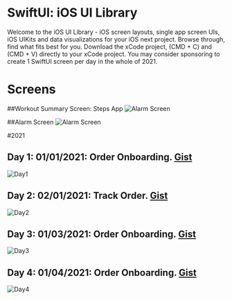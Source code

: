 # SwiftUI: iOS UI Library
Welcome to the iOS UI Library - iOS screen layouts, single app screen UIs, iOS UIKits and data visualizations for your iOS next project. Browse through, find what fits best for you. Download the xCode project, (CMD + C) and (CMD + V) directly to your xCode project. You may consider sponsoring to create 1 SwiftUI screen per day in the whole of 2021.

<h1>Screens</h1>

##Workout Summary Screen: Steps App
<img src="https://github.com/amosgyamfi/swiftui-screen-library/blob/master/workout_summary_screen.png" alt="Alarm Screen">

##Alarm Screen
<img src="https://github.com/amosgyamfi/swiftui-screen-library/blob/master/Alarm%20Screen/alarm_screen.png" alt="Alarm Screen">

#2021

## Day 1: 01/01/2021: Order Onboarding. <a href="https://gist.github.com/amosgyamfi/38171e1ef2d5f8f0650a64bff9675844#file-2021_day1_order_onboarding-swift">Gist</a>
<img src="https://github.com/amosgyamfi/swiftui-screen-library/blob/master/2021_DAILY/day1_order_onboarding.gif" alt="Day1">

## Day 2: 02/01/2021: Track Order. <a href="https://gist.github.com/amosgyamfi/ef815417e5fdad8c3116e63aea357fcd#file-2021_day2_ordering-swift">Gist</a>
<img src="https://github.com/amosgyamfi/swiftui-screen-library/blob/master/2021_DAILY/day2_ordering.gif" alt="Day2">

## Day 3: 01/03/2021: Order Onboarding. <a href="https://gist.github.com/amosgyamfi/f184037ccb2a64166134683475dbf509">Gist</a>
<img src="https://github.com/amosgyamfi/swiftui-screen-library/blob/master/2021_DAILY/day3_track_order.png" alt="Day3">

## Day 4: 01/04/2021: Order Onboarding. <a href="https://gist.github.com/amosgyamfi/cdc8f28c8aa25aaeb6b695d52013fe96">Gist</a>
<img src="https://github.com/amosgyamfi/swiftui-screen-library/blob/master/2021_DAILY/day4.png" alt="Day4">







